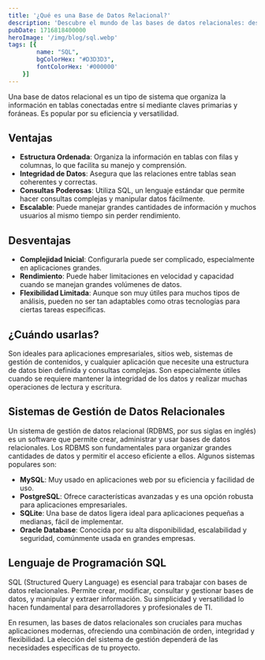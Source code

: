 ```yaml
---
title: '¿Qué es una Base de Datos Relacional?'
description: 'Descubre el mundo de las bases de datos relacionales: desde su definición hasta ventajas y desventajas, y cuándo elegirlas es la mejor opción. Además, exploramos ejemplos populares como MySQL, PostgreSQL y SQLite. ¡Aprende rápido y con claridad!'
pubDate: 1716818400000
heroImage: '/img/blog/sql.webp'
tags: [{
        name: "SQL",
        bgColorHex: "#D3D3D3",
        fontColorHex: '#000000'
    }]
---
```


Una base de datos relacional es un tipo de sistema que organiza la información en tablas conectadas entre sí mediante claves primarias y foráneas. Es popular por su eficiencia y versatilidad.

## Ventajas

- **Estructura Ordenada**: Organiza la información en tablas con filas y columnas, lo que facilita su manejo y comprensión.
- **Integridad de Datos**: Asegura que las relaciones entre tablas sean coherentes y correctas.
- **Consultas Poderosas**: Utiliza SQL, un lenguaje estándar que permite hacer consultas complejas y manipular datos fácilmente.
- **Escalable**: Puede manejar grandes cantidades de información y muchos usuarios al mismo tiempo sin perder rendimiento.

## Desventajas

- **Complejidad Inicial**: Configurarla puede ser complicado, especialmente en aplicaciones grandes.
- **Rendimiento**: Puede haber limitaciones en velocidad y capacidad cuando se manejan grandes volúmenes de datos.
- **Flexibilidad Limitada**: Aunque son muy útiles para muchos tipos de análisis, pueden no ser tan adaptables como otras tecnologías para ciertas tareas específicas.

## ¿Cuándo usarlas?

Son ideales para aplicaciones empresariales, sitios web, sistemas de gestión de contenidos, y cualquier aplicación que necesite una estructura de datos bien definida y consultas complejas. Son especialmente útiles cuando se requiere mantener la integridad de los datos y realizar muchas operaciones de lectura y escritura.

## Sistemas de Gestión de Datos Relacionales

Un sistema de gestión de datos relacional (RDBMS, por sus siglas en inglés) es un software que permite crear, administrar y usar bases de datos relacionales. Los RDBMS son fundamentales para organizar grandes cantidades de datos y permitir el acceso eficiente a ellos. Algunos sistemas populares son:

- **MySQL**: Muy usado en aplicaciones web por su eficiencia y facilidad de uso.
- **PostgreSQL**: Ofrece características avanzadas y es una opción robusta para aplicaciones empresariales.
- **SQLite**: Una base de datos ligera ideal para aplicaciones pequeñas a medianas, fácil de implementar.
- **Oracle Database**: Conocida por su alta disponibilidad, escalabilidad y seguridad, comúnmente usada en grandes empresas.

## Lenguaje de Programación SQL

SQL (Structured Query Language) es esencial para trabajar con bases de datos relacionales. Permite crear, modificar, consultar y gestionar bases de datos, y manipular y extraer información. Su simplicidad y versatilidad lo hacen fundamental para desarrolladores y profesionales de TI.

En resumen, las bases de datos relacionales son cruciales para muchas aplicaciones modernas, ofreciendo una combinación de orden, integridad y flexibilidad. La elección del sistema de gestión dependerá de las necesidades específicas de tu proyecto.
